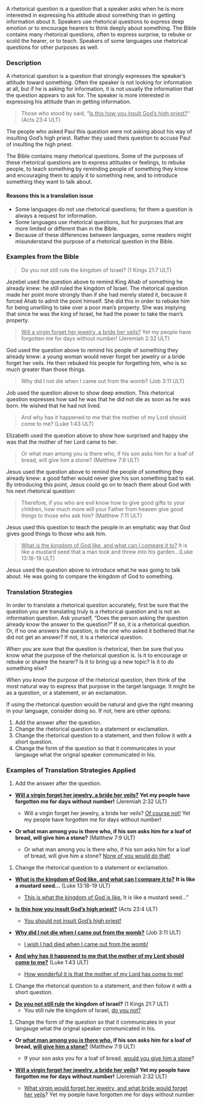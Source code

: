 
A rhetorical question is a question that a speaker asks when he is more interested in expressing his attitude about something than in getting information about it. Speakers use rhetorical questions to express deep emotion or to encourage hearers to think deeply about something. The Bible contains many rhetorical questions, often to express surprise, to rebuke or scold the hearer, or to teach. Speakers of some languages use rhetorical questions for other purposes as well.

### Description

A rhetorical question is a question that strongly expresses the speaker’s attitude toward something. Often the speaker is not looking for information at all, but if he is asking for information, it is not usually the information that the question appears to ask for. The speaker is more interested in expressing his attitude than in getting information.

>Those who stood by said, “<u>Is this how you insult God’s high priest?</u>“ (Acts 23:4 ULT)

The people who asked Paul this question were not asking about his way of insulting God’s  high priest. Rather they used theis question to accuse Paul of insulting the high priest.

The Bible contains many rhetorical questions. Some of the purposes of these rhetorical questions are to express attitudes or feelings, to rebuke people, to teach something by reminding people of something they know and encouraging them to apply it to something new, and to introduce something they want to talk about.

#### Reasons this is a translation issue

* Some languages do not use rhetorical questions; for them a question is always a request for information.
* Some languages use rhetorical questions, but for purposes that are more limited or different than in the Bible.
* Because of these differences between languages, some readers might misunderstand the purpose of a rhetorical question in the Bible.

### Examples from the Bible

>Do you not still rule the kingdom of Israel? (1 Kings 21:7 ULT)


Jezebel used the question above to remind King Ahab of something he already knew: he still ruled the kingdom of Israel. The rhetorical question made her point more strongly than if she had merely stated it, because it forced Ahab to admit the point himself. She did this in order to rebuke him for being unwilling to take over a poor man’s property. She was implying that since he was the king of Israel, he had the power to take the man’s property.

><u>Will a virgin forget her jewelry, a bride her veils?</u> Yet my people have forgotten me for days without number! (Jeremiah 2:32 ULT)


God used the question above to remind his people of something they already knew: a young woman would never forget her jewelry or a bride forget her veils.  He then rebuked his people for forgetting him, who is so much greater than those things.

>Why did I not die when I came out from the womb? (Job 3:11 ULT)


Job used the question above to show deep emotion. This rhetorical question expresses how sad he was that he did not die as soon as he was born. He wished that he had not lived.

>And why has it happened to me that the mother of my Lord should come to me? (Luke 1:43 ULT)


Elizabeth used the question above to show how surprised and happy she was that the mother of her Lord came to her.

>Or what man among you is there who, if his son asks him for a loaf of bread, will give him a stone? (Matthew 7:9 ULT)


Jesus used the question above to remind the people of something they already knew: a good father would never give his son something bad to eat. By introducing this point, Jesus could go on to teach them about God with his next rhetorical question:

>Therefore, if you who are evil know how to give good gifts to your children, how much more will your Father from heaven give good things to those who ask him? (Matthew 7:11 ULT)


Jesus used this question to teach the people in an emphatic way that God gives good things to those who ask him.

><u>What is the kingdom of God like, and what can I compare it to?</u> It is like a mustard seed that a man took and threw into his garden…(Luke 13:18-19 ULT)


Jesus used the question above to introduce what he was going to talk about. He was going to compare the kingdom of God to something.


### Translation Strategies


In order to translate a rhetorical question accurately, first be sure that the question you are translating truly is a rhetorical question and is not an information question. Ask yourself, “Does the person asking the question already know the answer to the question?” If so, it is a rhetorical question. Or, if no one answers the question, is the one who asked it bothered that he did not get an answer? If not, it is a rhetorical question.

When you are sure that the question is rhetorical, then be sure that you know what the purpose of the rhetorical question is. Is it to encourage or rebuke or shame the hearer? Is it to bring up a new topic? Is it to do something else?

When you know the purpose of the rhetorical question, then think of the most natural way to express that purpose in the target language. It might be as a question, or a statement, or an exclamation.

If using the rhetorical question would be natural and give the right meaning in your language, consider doing so. If not, here are other options:

1. Add the answer after the question.
1. Change the rhetorical question to a statement or exclamation.
1. Change the rhetorical question to a statement, and then follow it with a short question.
1. Change the form of the question so that it communicates in your langauge what the orignal speaker communicated in his.

### Examples of Translation Strategies Applied

1. Add the answer after the question.

  * **<u>Will a virgin forget her jewelry, a bride her veils?</u> Yet my people have forgotten me for days without number!** (Jeremiah 2:32 ULT)
      * Will a virgin forget her jewelry, a bride her veils? <u>Of course not!</u> Yet my people have forgotten me for days without number!

  * **Or what man among you is there who, if his son asks him for a loaf of bread, will give him a stone?** (Matthew 7:9 ULT)
      * Or what man among you is there who, if his son asks him for a loaf of bread, will give him a stone? <u>None of you would do that!</u>

1. Change the rhetorical question to a statement or exclamation.

  * **<u>What is the kingdom of God like, and what can I compare it to?</u> It is like a mustard seed…**  (Luke 13:18-19 ULT)
      * <u>This is what the kingdom of God is like.</u> It is like a mustard seed…”

  * **<u>Is this how you insult God’s high priest?</u>** (Acts 23:4 ULT)
      * <u>You should not insult God’s high priest!</u>

  * **<u>Why did I not die when I came out from the womb?</u>** (Job 3:11 ULT)
      * <u>I wish I had died when I came out from the womb!</u>

  * **<u>And why has it happened to me that the mother of my Lord should come to me?</u>** (Luke 1:43 ULT)
      * <u>How wonderful it is that the mother of my Lord has come to me!</u>

1. Change the rhetorical question to a statement, and then follow it with a short question.

  * **<u>Do you not still rule</u> the kingdom of Israel?** (1 Kings 21:7 ULT)
      * You still rule the kingdom of Israel, <u>do you not?</u>

1. Change the form of the question so that it communicates in your langauge what the orignal speaker communicated in his.

  * **Or <u>what man among you is there who</u>, if his son asks him for a loaf of bread, <u>will give him a stone?</u>** (Matthew 7:9 ULT)
      * If your son asks you for a loaf of bread, <u>would you give him a stone</u>?

  * **<u>Will a virgin forget her jewelry, a bride her veils</u>? Yet my people have forgotten me for days without number!** (Jeremiah 2:32 ULT)
      * <u>What virgin would forget her jewelry, and what bride would forget her veils</u>? Yet my poeple have forgotten me for days without number

